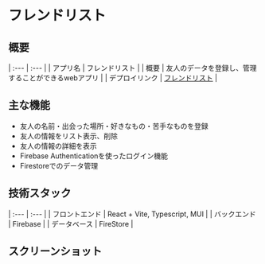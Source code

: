 # フレンドリスト

## 概要

| :--- | :--- |
| アプリ名 | フレンドリスト |
| 概要 | 友人のデータを登録し、管理することができるwebアプリ |
| デプロイリンク | [フレンドリスト](https://friend-list-react.web.app) | 

## 主な機能
- 友人の名前・出会った場所・好きなもの・苦手なものを登録
- 友人の情報をリスト表示、削除
- 友人の情報の詳細を表示
- Firebase Authenticationを使ったログイン機能
- Firestoreでのデータ管理

## 技術スタック

| :--- | :--- |
| フロントエンド | React + Vite, Typescript, MUI |
| バックエンド | Firebase |
| データベース | FireStore | 

## スクリーンショット



